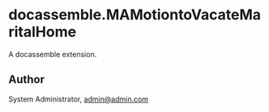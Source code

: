 # docassemble.MAMotiontoVacateMaritalHome

A docassemble extension.

## Author

System Administrator, admin@admin.com

